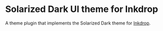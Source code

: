 # Solarized Dark UI theme for Inkdrop

A theme plugin that implements the Solarized Dark theme for [Inkdrop](https://www.inkdrop.app/).

